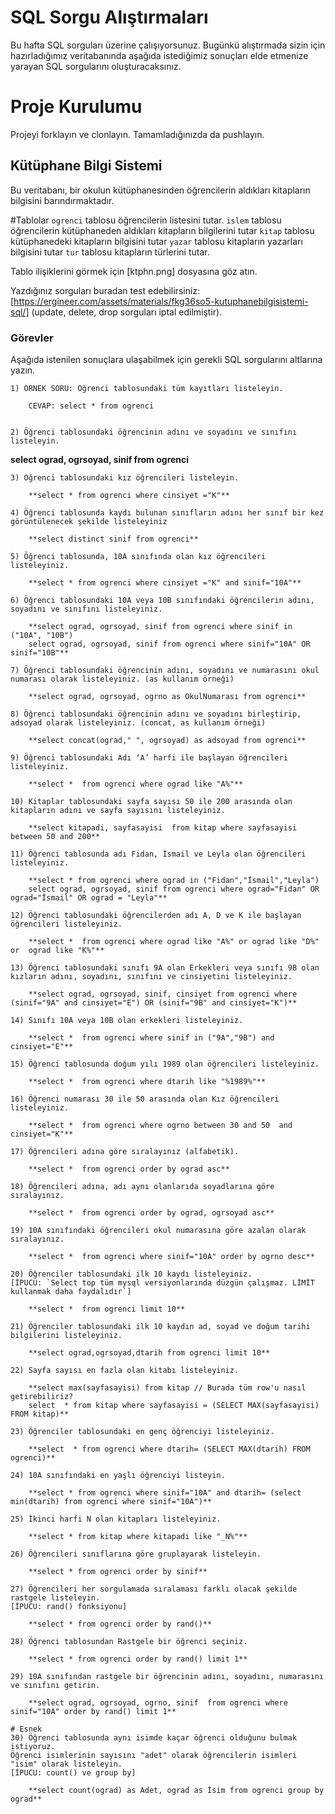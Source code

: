 # SQL Sorgu Alıştırmaları

Bu hafta SQL sorguları üzerine çalışıyorsunuz. Bugünkü alıştırmada sizin için hazırladığımız veritabanında aşağıda istediğimiz sonuçları elde etmenize yarayan SQL sorgularını oluşturacaksınız.

# Proje Kurulumu

Projeyi forklayın ve clonlayın. Tamamladığınızda da pushlayın.

## Kütüphane Bilgi Sistemi

Bu veritabanı, bir okulun kütüphanesinden öğrencilerin aldıkları kitapların bilgisini barındırmaktadır.

#Tablolar
`ogrenci` tablosu öğrencilerin listesini tutar.
`islem` tablosu öğrencilerin kütüphaneden aldıkları kitapların bilgilerini tutar
`kitap` tablosu kütüphanedeki kitapların bilgisini tutar
`yazar` tablosu kitapların yazarları bilgisini tutar
`tur` tablosu kitapların türlerini tutar.

Tablo ilişiklerini görmek için [ktphn.png] dosyasına göz atın.

Yazdığınız sorguları buradan test edebilirsiniz: [https://ergineer.com/assets/materials/fkg36so5-kutuphanebilgisistemi-sql/] (update, delete, drop sorguları iptal edilmiştir).

### Görevler

Aşağıda istenilen sonuçlara ulaşabilmek için gerekli SQL sorgularını altlarına yazın.

    1) ÖRNEK SORU: Öğrenci tablosundaki tüm kayıtları listeleyin.

    	CEVAP: select * from ogrenci


    2) Öğrenci tablosundaki öğrencinin adını ve soyadını ve sınıfını listeleyin.

**select ograd, ogrsoyad, sinif from ogrenci**

    3) Öğrenci tablosundaki kız öğrencileri listeleyin.

    	**select * from ogrenci where cinsiyet ="K"**

    4) Öğrenci tablosunda kaydı bulunan sınıfların adını her sınıf bir kez görüntülenecek şekilde listeleyiniz

    	**select distinct sinif from ogrenci**

    5) Öğrenci tablosunda, 10A sınıfında olan kız öğrencileri listeleyiniz.

    	**select * from ogrenci where cinsiyet ="K" and sinif="10A"**

    6) Öğrenci tablosundaki 10A veya 10B sınıfındaki öğrencilerin adını, soyadını ve sınıfını listeleyiniz.

    	**select ograd, ogrsoyad, sinif from ogrenci where sinif in ("10A", "10B")
    	select ograd, ogrsoyad, sinif from ogrenci where sinif="10A" OR sinif="10B"**

    7) Öğrenci tablosundaki öğrencinin adını, soyadını ve numarasını okul numarası olarak listeleyiniz. (as kullanım örneği)

    	**select ograd, ogrsoyad, ogrno as OkulNumarası from ogrenci**

    8) Öğrenci tablosundaki öğrencinin adını ve soyadını birleştirip, adsoyad olarak listeleyiniz. (concat, as kullanım örneği)

    	**select concat(ograd," ", ogrsoyad) as adsoyad from ogrenci**

    9) Öğrenci tablosundaki Adı ‘A’ harfi ile başlayan öğrencileri listeleyiniz.

    	**select *  from ogrenci where ograd like "A%"**

    10) Kitaplar tablosundaki sayfa sayısı 50 ile 200 arasında olan kitapların adını ve sayfa sayısını listeleyiniz.

    	**select kitapadi, sayfasayisi  from kitap where sayfasayisi between 50 and 200**

    11) Öğrenci tablosunda adı Fidan, İsmail ve Leyla olan öğrencileri listeleyiniz.

    	**select * from ogrenci where ograd in ("Fidan","İsmail","Leyla")
    	select ograd, ogrsoyad, sinif from ogrenci where ograd="Fidan" OR ograd="İsmail" OR ograd = "Leyla"**

    12) Öğrenci tablosundaki öğrencilerden adı A, D ve K ile başlayan öğrencileri listeleyiniz.

    	**select *  from ogrenci where ograd like "A%" or ograd like "D%" or  ograd like "K%"**

    13) Öğrenci tablosundaki sınıfı 9A olan Erkekleri veya sınıfı 9B olan kızların adını, soyadını, sınıfını ve cinsiyetini listeleyiniz.

    	**select ograd, ogrsoyad, sinif, cinsiyet from ogrenci where (sinif="9A" and cinsiyet="E") OR (sinif="9B" and cinsiyet="K")**

    14) Sınıfı 10A veya 10B olan erkekleri listeleyiniz.

    	**select *  from ogrenci where sinif in ("9A","9B") and cinsiyet="E"**

    15) Öğrenci tablosunda doğum yılı 1989 olan öğrencileri listeleyiniz.

    	**select *  from ogrenci where dtarih like "%1989%"**

    16) Öğrenci numarası 30 ile 50 arasında olan Kız öğrencileri listeleyiniz.

    	**select *  from ogrenci where ogrno between 30 and 50  and cinsiyet="K"**

    17) Öğrencileri adına göre sıralayınız (alfabetik).

    	**select *  from ogrenci order by ograd asc**

    18) Öğrencileri adına, adı aynı olanlarıda soyadlarına göre sıralayınız.

    	**select *  from ogrenci order by ograd, ogrsoyad asc**

    19) 10A sınıfındaki öğrencileri okul numarasına göre azalan olarak sıralayınız.

    	**select *  from ogrenci where sinif="10A" order by ogrno desc**

    20) Öğrenciler tablosundaki ilk 10 kaydı listeleyiniz.
    [İPUCU: `Select top tüm mysql versiyonlarında düzgün çalışmaz. LİMİT kullanmak daha faydalıdır`]

    	**select *  from ogrenci limit 10**

    21) Öğrenciler tablosundaki ilk 10 kaydın ad, soyad ve doğum tarihi bilgilerini listeleyiniz.

    	**select ograd,ogrsoyad,dtarih from ogrenci limit 10**

    22) Sayfa sayısı en fazla olan kitabı listeleyiniz.

    	**select max(sayfasayisi) from kitap // Burada tüm row'u nasıl getirebiliriz?
    	select  * from kitap where sayfasayisi = (SELECT MAX(sayfasayisi) FROM kitap)**

    23) Öğrenciler tablosundaki en genç öğrenciyi listeleyiniz.

    	**select  * from ogrenci where dtarih= (SELECT MAX(dtarih) FROM ogrenci)**

    24) 10A sınıfındaki en yaşlı öğrenciyi listeyin.

    	**select * from ogrenci where sinif="10A" and dtarih= (select min(dtarih) from ogrenci where sinif="10A")**

    25) İkinci harfi N olan kitapları listeleyiniz.

    	**select * from kitap where kitapadi like "_N%"**

    26) Öğrencileri sınıflarına göre gruplayarak listeleyin.

    	**select * from ogrenci order by sinif**

    27) Öğrencileri her sorgulamada sıralaması farklı olacak şekilde rastgele listeleyin.
    [İPUCU: rand() fonksiyonu]

    	**select * from ogrenci order by rand()**

    28) Öğrenci tablosundan Rastgele bir öğrenci seçiniz.

    	**select * from ogrenci order by rand() limit 1**

    29) 10A sınıfından rastgele bir öğrencinin adını, soyadını, numarasını ve sınıfını getirin.

    	**select ograd, ogrsoyad, ogrno, sinif  from ogrenci where sinif="10A" order by rand() limit 1**

    # Esnek
    30) Öğrenci tablosunda aynı isimde kaçar öğrenci olduğunu bulmak istiyoruz.
    Öğrenci isimlerinin sayısını "adet" olarak öğrencilerin isimleri "isim" olarak listeleyin.
    [İPUCU: count() ve group by]

    	**select count(ograd) as Adet, ograd as İsim from ogrenci group by ograd**
